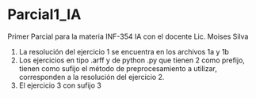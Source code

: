 # Parcial1_IA
Primer Parcial para la materia INF-354 IA con el docente Lic. Moises Silva

1. La resolución del ejercicio 1 se encuentra en los archivos 1a y 1b
2. Los ejercicios en tipo .arff y de python .py que tienen 2 como prefijo, tienen como sufijo el método de preprocesamiento a utilizar, 
   corresponden a la resolución del ejercicio 2.
3. El ejercicio 3 con sufijo 3
